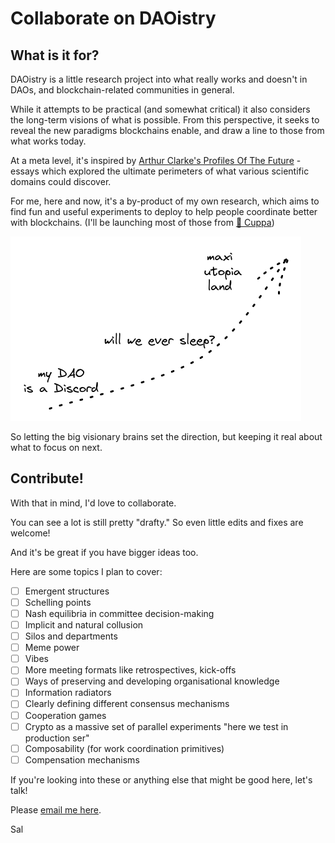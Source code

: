 # Collaborate on DAOistry


## What is it for?
DAOistry is a little research project into what really works and doesn't in DAOs, and blockchain-related communities in general.

While it attempts to be practical (and somewhat critical) it also considers the long-term visions of what is possible. From this perspective, it seeks to reveal the new paradigms blockchains enable, and draw a line to those from what works today.

At a meta level, it's inspired by [Arthur Clarke's Profiles Of The Future](https://archive.org/details/profilesoffuture00clar) - essays which explored the ultimate perimeters of what various scientific domains could discover.

For me, here and now, it's a by-product of my own research, which aims to find fun and useful experiments to deploy to help people coordinate better with blockchains. (I'll be launching most of those from [🍵 Cuppa](https://cuppa.cc))

![blockchain utopia later, no sleep now](blockchain_future.png)

So letting the big visionary brains set the direction, but keeping it real about what to focus on next.

## Contribute!
With that in mind, I'd love to collaborate.  

You can see a lot is still pretty "drafty." So even little edits and fixes are welcome!

And it's be great if you have bigger ideas too. 

Here are some topics I plan to cover:
- [ ] Emergent structures
- [ ] Schelling points
- [ ] Nash equilibria in committee decision-making
- [ ] Implicit and natural collusion
- [ ] Silos and departments
- [ ] Meme power
- [ ] Vibes
- [ ] More meeting formats like retrospectives, kick-offs
- [ ] Ways of preserving and developing organisational knowledge
- [ ] Information radiators
- [ ] Clearly defining different consensus mechanisms
- [ ] Cooperation games
- [ ] Crypto as a massive set of parallel experiments "here we test in production ser" 
- [ ] Composability (for work coordination primitives)
- [ ] Compensation mechanisms

If you're looking into these or anything else that might be good here, let's talk!

Please [email me here](https://salimvirani.com/about).

Sal



